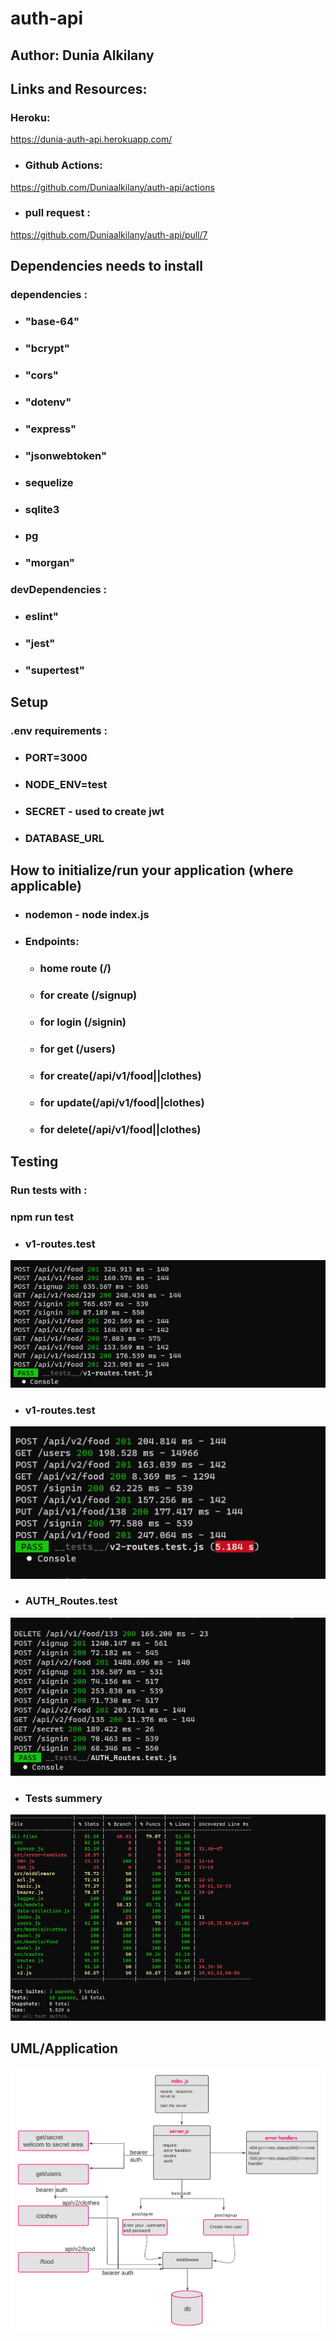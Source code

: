 # auth-api

## Author: Dunia Alkilany 

## Links and Resources:
 ### Heroku:

https://dunia-auth-api.herokuapp.com/



* ### Github Actions:

https://github.com/Duniaalkilany/auth-api/actions

* ### pull request :
https://github.com/Duniaalkilany/auth-api/pull/7



## Dependencies needs to install

### dependencies :

* ### "base-64"
* ### "bcrypt"
* ### "cors"
* ### "dotenv"
* ### "express"
* ### "jsonwebtoken"
* ### sequelize 
* ### sqlite3
* ### pg
* ### "morgan"

### devDependencies :

* ### eslint"
* ### "jest"
* ### "supertest"


## Setup 
### .env requirements :
* ### PORT=3000
* ### NODE_ENV=test
* ### SECRET - used to create jwt
* ### DATABASE_URL


## How to initialize/run your application (where applicable)

* ### nodemon - node index.js

* ### Endpoints:
    * ### home route (/)
    * ### for create (/signup)
    * ### for login (/signin)
    * ### for get (/users)
    * ### for create(/api/v1/food||clothes)
    * ### for update(/api/v1/food||clothes)
    * ### for delete(/api/v1/food||clothes)

 ## Testing

### Run tests with :

 ### **npm run test**

* ### v1-routes.test

![img](/assest/lab8-test1.png)

* ### v1-routes.test

![img](/assest/lab8-test2.png)

* ### AUTH_Routes.test

![img](/assest/lab8-test3.png)

* ### Tests summery
![img](/assest/lab8-tests.png)

## UML/Application

![img](/assest/lab8-UML.png)
   

